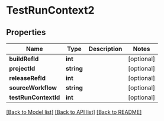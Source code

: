 # TestRunContext2

## Properties
Name | Type | Description | Notes
------------ | ------------- | ------------- | -------------
**buildRefId** | **int** |  | [optional] 
**projectId** | **string** |  | [optional] 
**releaseRefId** | **int** |  | [optional] 
**sourceWorkflow** | **string** |  | [optional] 
**testRunContextId** | **int** |  | [optional] 

[[Back to Model list]](../README.md#documentation-for-models) [[Back to API list]](../README.md#documentation-for-api-endpoints) [[Back to README]](../README.md)


